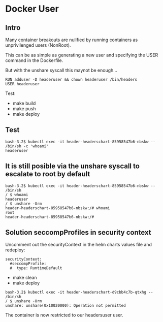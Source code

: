 # Docker User

## Intro

Many container breakouts are nullfied by running containers as unprivilenged users (NonRoot).

This can be as simple as generating a new user and specifying the USER command in the Dockerfile.

But with the unshare syscall this maynot be enough...

```
RUN adduser -D headeruser && chown headeruser /bin/headers
USER headeruser
```

Test:

- make build
- make push
- make deploy


## Test
```
bash-3.2$ kubectl exec -it header-headerschart-85958547b6-nbskw -- /bin/sh -c 'whoami'
headeruser
```

## It is still posible via the unshare syscall to escalate to root by default
```
bash-3.2$ kubectl exec -it header-headerschart-85958547b6-nbskw -- /bin/sh
/ $ whoami
headeruser
/ $ unshare -Urm
header-headerschart-85958547b6-nbskw:/# whoami
root
header-headerschart-85958547b6-nbskw:/#
```

## Solution seccompProfiles in security context

Uncomment out the securityContext in the helm charts values file and redeploy:

```
securityContext:
  #seccompProfile:
  #  type: RuntimeDefault

```
- make clean
- make deploy

```
bash-3.2$ kubectl exec -it header-headerschart-d9cbb4c7b-qtxhg -- /bin/sh
/ $ unshare -Urm
unshare: unshare(0x10020000): Operation not permitted
```

The container is now restricted to our headersuser user.
